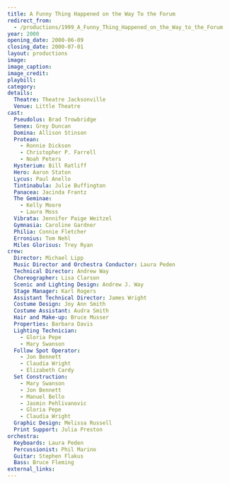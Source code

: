 ```yaml
---
title: A Funny Thing Happened on the Way To the Forum
redirect_from:
  - /productions/1999_A_Funny_Thing_Happened_on_the_Way_to_the_Forum
year: 2000
opening_date: 2000-06-09
closing_date: 2000-07-01
layout: productions
image:
image_caption:
image_credit:
playbill: 
category: 
details:
  Theatre: Theatre Jacksonville
  Venue: Little Theatre
cast:
  Pseudolus: Brad Trowbridge
  Senex: Grey Duncan
  Domina: Allison Stinson
  Protean: 
    - Ronnie Dickson
    - Christopher P. Farrell
    - Noah Peters
  Hysterium: Bill Ratliff
  Hero: Aaron Staton
  Lycus: Paul Anello
  Tintinabula: Julie Buffington
  Panacea: Jacinda Frantz
  The Geminae: 
    - Kelly Moore
    - Laura Moss
  Vibrata: Jennifer Paige Weitzel
  Gymnasia: Caroline Gardner
  Philia: Connie Fletcher
  Erronius: Tom Nehl
  Miles Glorisus: Trey Ryan
crew: 
  Director: Michael Lipp
  Music Director and Orchestra Conductor: Laura Peden
  Technical Director: Andrew Way
  Choreographer: Lisa Clarson
  Scenic and Lighting Design: Andrew J. Way
  Stage Manager: Karl Rogers
  Assistant Technical Director: James Wright
  Costume Design: Joy Ann Smith
  Costume Assistant: Audra Smith
  Hair and Make-up: Bruce Musser
  Properties: Barbara Davis
  Lighting Technician:
    - Gloria Pepe
    - Mary Swanson
  Follow Spot Operator:
    - Jon Bennett
    - Claudia Wright
    - Elizabeth Cardy
  Set Construction:
    - Mary Swanson
    - Jon Bennett
    - Manuel Bello
    - Jasmin Pehlivanovic
    - Gloria Pepe
    - Claudia Wright
  Graphic Design: Melissa Russell
  Print Support: Julia Preston
orchestra: 
  Keyboards: Laura Peden
  Percussionist: Phil Marino
  Guitar: Stephen Flakus
  Bass: Bruce Fleming
external_links:
---
```

